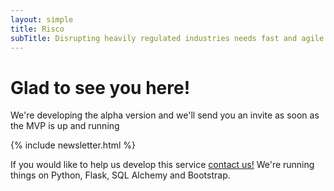 ```yaml
---
layout: simple
title: Risco
subTitle: Disrupting heavily regulated industries needs fast and agile risk management
---
```


# Glad to see you here!

We're developing the alpha version and we'll send you an invite as soon as
the MVP is up and running

{% include newsletter.html %}


If you would like to help us develop this service <a href="/contact">contact us!</a>
We're running things on Python, Flask, SQL Alchemy and Bootstrap.
